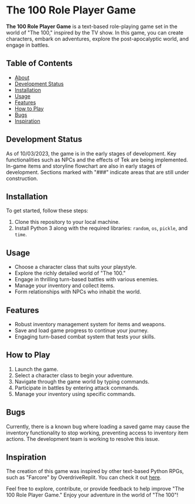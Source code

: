 # The 100 Role Player Game

**The 100 Role Player Game** is a text-based role-playing game set in the world of "The 100," inspired by the TV show. In this game, you can create characters, embark on adventures, explore the post-apocalyptic world, and engage in battles.

## Table of Contents
- [About](#the-100-role-player-game)
- [Development Status](#development-status)
- [Installation](#installation)
- [Usage](#usage)
- [Features](#features)
- [How to Play](#how-to-play)
- [Bugs](#bugs)
- [Inspiration](#inspiration)

## Development Status

As of 10/03/2023, the game is in the early stages of development. Key functionalities such as NPCs and the effects of Tek are being implemented. In-game items and storyline flowchart are also in early stages of development. Sections marked with "###" indicate areas that are still under construction.

## Installation

To get started, follow these steps:

1. Clone this repository to your local machine.
2. Install Python 3 along with the required libraries: `random`, `os`, `pickle`, and `time`.

## Usage

- Choose a character class that suits your playstyle.
- Explore the richly detailed world of "The 100."
- Engage in thrilling turn-based battles with various enemies.
- Manage your inventory and collect items.
- Form relationships with NPCs who inhabit the world.

## Features

- Robust inventory management system for items and weapons.
- Save and load game progress to continue your journey.
- Engaging turn-based combat system that tests your skills.

## How to Play

1. Launch the game.
2. Select a character class to begin your adventure.
3. Navigate through the game world by typing commands.
4. Participate in battles by entering attack commands.
5. Manage your inventory using specific commands.

## Bugs

Currently, there is a known bug where loading a saved game may cause the inventory functionality to stop working, preventing access to inventory item actions. The development team is working to resolve this issue.

## Inspiration

The creation of this game was inspired by other text-based Python RPGs, such as "Farcore" by OverdriveReplit. You can check it out [here](https://replit.com/@OverdriveReplit/Farcore?v=1#main.py).

Feel free to explore, contribute, or provide feedback to help improve "The 100 Role Player Game." Enjoy your adventure in the world of "The 100"!
